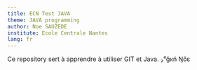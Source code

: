 ```yaml
---
title: ECN Test JAVA
theme: JAVA programming
author: Noe SAUZEDE
institute: Ecole Centrale Nantes
lang: fr
---
```


Ce repository sert à apprendre à utiliser GIT et Java.
₂⁴ǧκń
Ŋőε